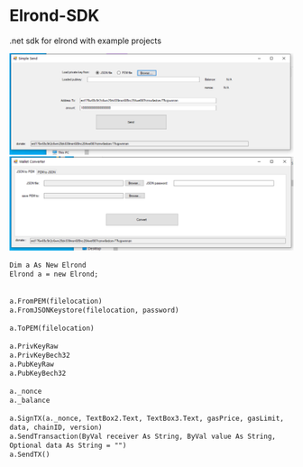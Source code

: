 # Elrond-SDK
 .net sdk for elrond with example projects


![Alt text](https://raw.githubusercontent.com/jamieS95/Elrond-SDK/main/screenshots/simplesend.png )
![Alt text](https://raw.githubusercontent.com/jamieS95/Elrond-SDK/main/screenshots/walletconverter.png)


    Dim a As New Elrond
    Elrond a = new Elrond;


    a.FromPEM(filelocation)
    a.FromJSONKeystore(filelocation, password)

    a.ToPEM(filelocation)

    a.PrivKeyRaw
    a.PrivKeyBech32
    a.PubKeyRaw
    a.PubKeyBech32

    a._nonce
    a._balance

    a.SignTX(a._nonce, TextBox2.Text, TextBox3.Text, gasPrice, gasLimit, data, chainID, version)
	a.SendTransaction(ByVal receiver As String, ByVal value As String, Optional data As String = "")
    a.SendTX()
